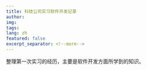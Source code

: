 ```yaml
---
title: 科技公司实习软件开发记录
author: 
img: 
tags: 
lang: zh
featured: false
excerpt_separator: <!--more-->
---
```

整理第一次实习的经历，主要是软件开发方面所学到的知识。
<!--more-->